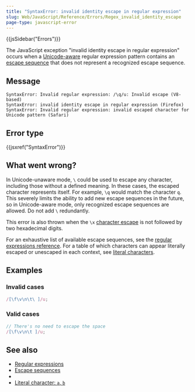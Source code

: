```yaml
---
title: "SyntaxError: invalid identity escape in regular expression"
slug: Web/JavaScript/Reference/Errors/Regex_invalid_identity_escape
page-type: javascript-error
---
```


{{jsSidebar("Errors")}}

The JavaScript exception "invalid identity escape in regular expression" occurs when a [Unicode-aware](/Web/JavaScript/Reference/Global_Objects/RegExp/unicode#unicode-aware_mode) regular expression pattern contains an [escape sequence](/Web/JavaScript/Reference/Regular_expressions#escape_sequences) that does not represent a recognized escape sequence.

## Message

```plain
SyntaxError: Invalid regular expression: /\q/u: Invalid escape (V8-based)
SyntaxError: invalid identity escape in regular expression (Firefox)
SyntaxError: Invalid regular expression: invalid escaped character for Unicode pattern (Safari)
```

## Error type

{{jsxref("SyntaxError")}}

## What went wrong?

In Unicode-unaware mode, `\` could be used to escape any character, including those without a defined meaning. In these cases, the escaped character represents itself. For example, `\q` would match the character `q`. This severely limits the ability to add new escape sequences in the future, so in Unicode-aware mode, only recognized escape sequences are allowed. Do not add `\` redundantly.

This error is also thrown when the `\x` [character escape](/Web/JavaScript/Reference/Regular_expressions/Character_escape) is not followed by two hexadecimal digits.

For an exhaustive list of available escape sequences, see the [regular expressions reference](/Web/JavaScript/Reference/Regular_expressions#escape_sequences). For a table of which characters can appear literally escaped or unescaped in each context, see [literal characters](/Web/JavaScript/Reference/Regular_expressions/Literal_character).

## Examples

### Invalid cases

```js example-bad
/[\f\v\n\t\ ]/u;
```

### Valid cases

```js example-good
// There's no need to escape the space
/[\f\v\n\t ]/u;
```

## See also

- [Regular expressions](/Web/JavaScript/Reference/Regular_expressions)
- [Escape sequences](/Web/JavaScript/Reference/Regular_expressions#escape_sequences)
- 
- [Literal character: `a`, `b`](/Web/JavaScript/Reference/Regular_expressions/Literal_character)
